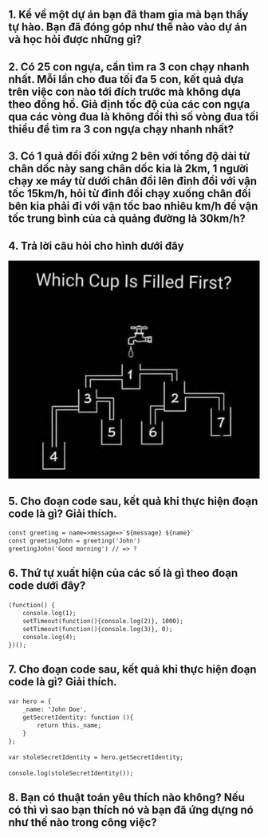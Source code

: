 ## 1. Kể về một dự án bạn đã tham gia mà bạn thấy tự hào. Bạn đã đóng góp như thế nào vào dự án và học hỏi được những gì?

## 2. Có 25 con ngựa, cần tìm ra 3 con chạy nhanh nhất. Mỗi lần cho đua tối đa 5 con, kết quả dựa trên việc con nào tới đích trước mà không dựa theo đồng hồ. Giả định tốc độ của các con ngựa qua các vòng đua là không đổi thì số vòng đua tối thiểu để tìm ra 3 con ngựa chạy nhanh nhất?

## 3. Có 1 quả đồi đối xứng 2 bên với tổng độ dài từ chân dốc này sang chân dốc kia là 2km, 1 người chạy xe máy từ dưới chân đồi lên đỉnh đồi với vận tốc 15km/h, hỏi từ đỉnh đồi chạy xuống chân đồi bên kia phải đi với vận tốc bao nhiêu km/h để vận tốc trung bình của cả quảng đường là 30km/h?

## 4. Trả lời câu hỏi cho hình dưới đây

![Which cup filled first?](./images/which_cup_filled_first.jpeg)

## 5. Cho đoạn code sau, kết quả khi thực hiện đoạn code là gì? Giải thích.

```
const greeting = name=>message=>`${message} ${name}`
const greetingJohn = greeting('John')
greetingJohn('Good morning') // => ?
```

## 6. Thứ tự xuất hiện của các số là gì theo đoạn code dưới đây?

```
(function() {
    console.log(1);
    setTimeout(function(){console.log(2)}, 1000);
    setTimeout(function(){console.log(3)}, 0);
    console.log(4);
})();
```

## 7. Cho đoạn code sau, kết quả khi thực hiện đoạn code là gì? Giải thích.

```
var hero = {
    _name: 'John Doe',
    getSecretIdentity: function (){
        return this._name;
    }
};

var stoleSecretIdentity = hero.getSecretIdentity;

console.log(stoleSecretIdentity());
```

## 8. Bạn có thuật toán yêu thích nào không? Nếu có thì vì sao bạn thích nó và bạn đã ứng dựng nó như thế nào trong công việc?
